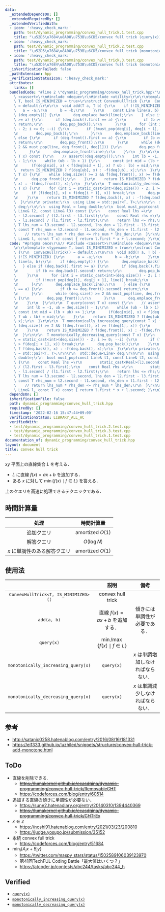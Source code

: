 ```yaml
---
data:
  _extendedDependsOn: []
  _extendedRequiredBy: []
  _extendedVerifiedWith:
  - icon: ':heavy_check_mark:'
    path: test/dynamic_programming/convex_hull_trick.1.test.cpp
    title: "\u52D5\u7684\u8A08\u753B\u6CD5/convex full trick (query(x))"
  - icon: ':heavy_check_mark:'
    path: test/dynamic_programming/convex_hull_trick.2.test.cpp
    title: "\u52D5\u7684\u8A08\u753B\u6CD5/convex full trick (monotonically_increasing_query(x))"
  - icon: ':heavy_check_mark:'
    path: test/dynamic_programming/convex_hull_trick.3.test.cpp
    title: "\u52D5\u7684\u8A08\u753B\u6CD5/convex full trick (monotonically_decreasing_query(x))"
  _isVerificationFailed: false
  _pathExtension: hpp
  _verificationStatusIcon: ':heavy_check_mark:'
  attributes:
    links: []
  bundledCode: "#line 2 \"dynamic_programming/convex_hull_trick.hpp\"\n// #include\
    \ <cassert>\r\n#include <deque>\r\n#include <utility>\r\n\r\ntemplate <typename\
    \ T, bool IS_MINIMIZED = true>\r\nstruct ConvexHullTrick {\r\n  ConvexHullTrick()\
    \ = default;\r\n\r\n  void add(T a, T b) {\r\n    if (!IS_MINIMIZED) {\r\n   \
    \   a = -a;\r\n      b = -b;\r\n    }\r\n    const Line line(a, b);\r\n    if\
    \ (deq.empty()) {\r\n      deq.emplace_back(line);\r\n    } else if (deq.back().first\
    \ >= a) {\r\n      if (deq.back().first == a) {\r\n        if (b >= deq.back().second)\
    \ return;\r\n        deq.pop_back();\r\n      }\r\n      for (int i = static_cast<int>(deq.size())\
    \ - 2; i >= 0; --i) {\r\n        if (!must_pop(deq[i], deq[i + 1], line)) break;\r\
    \n        deq.pop_back();\r\n      }\r\n      deq.emplace_back(line);\r\n    }\
    \ else {\r\n      if (deq.front().first == a) {\r\n        if (b >= deq.front().second)\
    \ return;\r\n        deq.pop_front();\r\n      }\r\n      while (deq.size() >=\
    \ 2 && must_pop(line, deq.front(), deq[1])) {\r\n        deq.pop_front();\r\n\
    \      }\r\n      deq.emplace_front(line);\r\n    }\r\n  }\r\n\r\n  T query(const\
    \ T x) const {\r\n    // assert(!deq.empty());\r\n    int lb = -1, ub = deq.size()\
    \ - 1;\r\n    while (ub - lb > 1) {\r\n      const int mid = (lb + ub) >> 1;\r\
    \n      (f(deq[mid], x) < f(deq[mid + 1], x) ? ub : lb) = mid;\r\n    }\r\n  \
    \  return IS_MINIMIZED ? f(deq[ub], x) : -f(deq[ub], x);\r\n  }\r\n\r\n  T monotonically_increasing_query(const\
    \ T x) {\r\n    while (deq.size() >= 2 && f(deq.front(), x) >= f(deq[1], x)) {\r\
    \n      deq.pop_front();\r\n    }\r\n    return IS_MINIMIZED ? f(deq.front(),\
    \ x) : -f(deq.front(), x);\r\n  }\r\n\r\n  T monotonically_decreasing_query(const\
    \ T x) {\r\n    for (int i = static_cast<int>(deq.size()) - 2; i >= 0; --i) {\r\
    \n      if (f(deq[i], x) > f(deq[i + 1], x)) break;\r\n      deq.pop_back();\r\
    \n    }\r\n    return IS_MINIMIZED ? f(deq.back(), x) : -f(deq.back(), x);\r\n\
    \  }\r\n\r\n private:\r\n  using Line = std::pair<T, T>;\r\n\r\n  std::deque<Line>\
    \ deq;\r\n\r\n  using Real = long double;\r\n  bool must_pop(const Line& l1, const\
    \ Line& l2, const Line& l3) const {\r\n    const Real lhs =\r\n        static_cast<Real>(l3.second\
    \ - l2.second) / (l2.first - l3.first);\r\n    const Real rhs =\r\n        static_cast<Real>(l2.second\
    \ - l1.second) / (l1.first - l2.first);\r\n    return lhs <= rhs;\r\n    // const\
    \ T lhs_num = l3.second - l2.second, lhs_den = l2.first - l3.first;\r\n    //\
    \ const T rhs_num = l2.second - l1.second, rhs_den = l1.first - l2.first;\r\n\
    \    // return lhs_num * rhs_den <= rhs_num * lhs_den;\r\n  }\r\n\r\n  T f(const\
    \ Line& l, const T x) const { return l.first * x + l.second; }\r\n};\r\n"
  code: "#pragma once\r\n// #include <cassert>\r\n#include <deque>\r\n#include <utility>\r\
    \n\r\ntemplate <typename T, bool IS_MINIMIZED = true>\r\nstruct ConvexHullTrick\
    \ {\r\n  ConvexHullTrick() = default;\r\n\r\n  void add(T a, T b) {\r\n    if\
    \ (!IS_MINIMIZED) {\r\n      a = -a;\r\n      b = -b;\r\n    }\r\n    const Line\
    \ line(a, b);\r\n    if (deq.empty()) {\r\n      deq.emplace_back(line);\r\n \
    \   } else if (deq.back().first >= a) {\r\n      if (deq.back().first == a) {\r\
    \n        if (b >= deq.back().second) return;\r\n        deq.pop_back();\r\n \
    \     }\r\n      for (int i = static_cast<int>(deq.size()) - 2; i >= 0; --i) {\r\
    \n        if (!must_pop(deq[i], deq[i + 1], line)) break;\r\n        deq.pop_back();\r\
    \n      }\r\n      deq.emplace_back(line);\r\n    } else {\r\n      if (deq.front().first\
    \ == a) {\r\n        if (b >= deq.front().second) return;\r\n        deq.pop_front();\r\
    \n      }\r\n      while (deq.size() >= 2 && must_pop(line, deq.front(), deq[1]))\
    \ {\r\n        deq.pop_front();\r\n      }\r\n      deq.emplace_front(line);\r\
    \n    }\r\n  }\r\n\r\n  T query(const T x) const {\r\n    // assert(!deq.empty());\r\
    \n    int lb = -1, ub = deq.size() - 1;\r\n    while (ub - lb > 1) {\r\n     \
    \ const int mid = (lb + ub) >> 1;\r\n      (f(deq[mid], x) < f(deq[mid + 1], x)\
    \ ? ub : lb) = mid;\r\n    }\r\n    return IS_MINIMIZED ? f(deq[ub], x) : -f(deq[ub],\
    \ x);\r\n  }\r\n\r\n  T monotonically_increasing_query(const T x) {\r\n    while\
    \ (deq.size() >= 2 && f(deq.front(), x) >= f(deq[1], x)) {\r\n      deq.pop_front();\r\
    \n    }\r\n    return IS_MINIMIZED ? f(deq.front(), x) : -f(deq.front(), x);\r\
    \n  }\r\n\r\n  T monotonically_decreasing_query(const T x) {\r\n    for (int i\
    \ = static_cast<int>(deq.size()) - 2; i >= 0; --i) {\r\n      if (f(deq[i], x)\
    \ > f(deq[i + 1], x)) break;\r\n      deq.pop_back();\r\n    }\r\n    return IS_MINIMIZED\
    \ ? f(deq.back(), x) : -f(deq.back(), x);\r\n  }\r\n\r\n private:\r\n  using Line\
    \ = std::pair<T, T>;\r\n\r\n  std::deque<Line> deq;\r\n\r\n  using Real = long\
    \ double;\r\n  bool must_pop(const Line& l1, const Line& l2, const Line& l3) const\
    \ {\r\n    const Real lhs =\r\n        static_cast<Real>(l3.second - l2.second)\
    \ / (l2.first - l3.first);\r\n    const Real rhs =\r\n        static_cast<Real>(l2.second\
    \ - l1.second) / (l1.first - l2.first);\r\n    return lhs <= rhs;\r\n    // const\
    \ T lhs_num = l3.second - l2.second, lhs_den = l2.first - l3.first;\r\n    //\
    \ const T rhs_num = l2.second - l1.second, rhs_den = l1.first - l2.first;\r\n\
    \    // return lhs_num * rhs_den <= rhs_num * lhs_den;\r\n  }\r\n\r\n  T f(const\
    \ Line& l, const T x) const { return l.first * x + l.second; }\r\n};\r\n"
  dependsOn: []
  isVerificationFile: false
  path: dynamic_programming/convex_hull_trick.hpp
  requiredBy: []
  timestamp: '2022-02-16 15:47:44+09:00'
  verificationStatus: LIBRARY_ALL_AC
  verifiedWith:
  - test/dynamic_programming/convex_hull_trick.2.test.cpp
  - test/dynamic_programming/convex_hull_trick.3.test.cpp
  - test/dynamic_programming/convex_hull_trick.1.test.cpp
documentation_of: dynamic_programming/convex_hull_trick.hpp
layout: document
title: convex hull trick
---
```


$xy$ 平面上の直線集合 $L$ を考える．

- $L$ に直線 $f(x) = ax + b$ を追加する．
- ある $x$ に対して $\min \lbrace f(x) \mid f \in L \rbrace$ を答える．

上のクエリを高速に処理できるテクニックである．


## 時間計算量

|処理|時間計算量|
|:--:|:--:|
|追加クエリ|amortized $O(1)$|
|解答クエリ|$O(\log{N})$|
|$x$ に単調性のある解答クエリ|amortized $O(1)$|


## 使用法

||説明|備考|
|:--:|:--:|:--:|
|`ConvexHullTrick<T, IS_MINIMIZED>()`|convex hull trick||
|`add(a, b)`|直線 $f(x) = ax + b$ を追加する．|傾きには単調性が必要である．|
|`query(x)`|$\min \text{/} \max \lbrace f(x) \mid f \in L \rbrace$||
|`monotonically_increasing_query(x)`|`query(x)`|$x$ は単調増加しなければならない．|
|`monotonically_decreasing_query(x)`|`query(x)`|$x$ は単調減少しなければならない．|


## 参考

- http://satanic0258.hatenablog.com/entry/2016/08/16/181331
- https://ei1333.github.io/luzhiled/snippets/structure/convex-hull-trick-add-monotone.html


## ToDo

- 直線を削除できる．
  - ~~https://lumakernel.github.io/ecasdqina/dynamic-programming/convex-hull-trick/RemovableCHT~~
  - https://codeforces.com/blog/entry/60514
- 追加する直線の傾きに単調性が必要ない．
  - https://sune2.hatenadiary.org/entry/20140310/1394440369
  - ~~https://lumakernel.github.io/ecasdqina/dynamic-programming/convex-hull-trick/CHT-Ex~~
- $x \in \mathbb{Z}$
  - https://noshi91.hatenablog.com/entry/2021/03/23/200810
  - https://judge.yosupo.jp/submission/35152
- 永続 convex full trick
  - https://codeforces.com/blog/entry/51684
- $\min_i \lbrace A_i x + B_i y \rbrace$
  - https://twitter.com/maspy_stars/status/1502589106039123970
  - 第41回TechFUL Coding Battle「最大値はいくつ？」
  - https://atcoder.jp/contests/abc244/tasks/abc244_h


## Verified

- [`query(x)`](https://atcoder.jp/contests/dp/submissions/26064258)
- [`monotonically_increasing_query(x)`](https://atcoder.jp/contests/dp/submissions/26064281)
- [`monotonically_decreasing_query(x)`](https://atcoder.jp/contests/dp/submissions/26064320)
